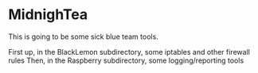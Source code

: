 # MidnighTea

This is going to be some sick blue team tools. 

First up, in the BlackLemon subdirectory, some iptables and other firewall rules
Then, in the Raspberry subdirectory, some logging/reporting tools
